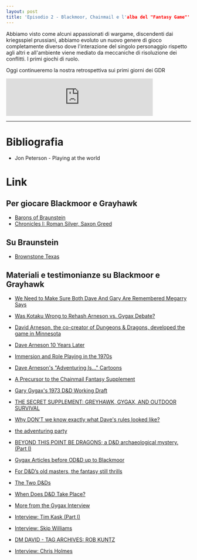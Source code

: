 ```yaml
---
layout: post
title: 'Episodio 2 - Blackmoor, Chainmail e l'alba del "Fantasy Game"'
---
```


Abbiamo visto come alcuni appassionati di wargame, discendenti dai kriegsspiel prussiani, abbiamo evoluto un nuovo genere di gioco completamente diverso dove l'interazione del singolo personaggio rispetto agli altri e all'ambiente viene mediato da meccaniche di risoluzione dei conflitti. I primi giochi di ruolo.

Oggi continueremo la nostra retrospettiva sui primi giorni dei GDR

<iframe src="https://anchor.fm/itatranslationalliance/embed/episodes/Le-Origini-del-GDR---Episodio-2-Blackmoor--Chainmail-e-lalba-del-Fantasy-Game-e183ool" height="102px" width="400px" frameborder="0" scrolling="no"></iframe>

---

# Bibliografia

- Jon Peterson - Playing at the world

# Link

## Per giocare Blackmoor e Grayhawk

- [Barons of Braunstein](https://www.drivethrurpg.com/product/139125/Barons-of-Braunstein)
- [Chronicles I: Roman Silver, Saxon Greed](https://www.drivethrurpg.com/product/358778/Chronicles-I-Roman-Silver-Saxon-Greed)

## Su Braunstein
- [Brownstone Texas](https://odd74.proboards.com/thread/14981/brownstone-texas)

## Materiali e testimonianze su Blackmoor e Grayhawk

- [We Need to Make Sure Both Dave And Gary Are Remembered Megarry Says](http://blackmoormystara.blogspot.com/2019/09/we-need-to-make-sure-both-dave-and-gary.html)
- [Was Kotaku Wrong to Rehash Arneson vs. Gygax Debate?](http://blackmoormystara.blogspot.com/2019/08/was-kotaku-wrong-to-rehash-arneson-vs.html )
- [David Arneson, the co-creator of Dungeons & Dragons, developed the game in Minnesota](https://www.minnpost.com/mnopedia/2019/05/david-arneson-the-co-creator-of-dungeons-dragons-developed-the-game-in-minnesota/)
- [Dave Arneson 10 Years Later](http://blackmoormystara.blogspot.com/2019/04/dave-arneson-10-years-later.html)
- [Immersion and Role Playing in the 1970s](http://playingattheworld.blogspot.com/2021/01/immersion-and-role-playing-in-1970s.html)
- [Dave Arneson's "Adventuring Is..." Cartoons](http://playingattheworld.blogspot.com/2018/08/dave-arnesons-adventuring-is-cartoons.html)
- [A Precursor to the Chainmail Fantasy Supplement](http://playingattheworld.blogspot.com/2016/01/a-precursor-to-chainmail-fantasy.html)
- [Gary Gygax's 1973 D&D Working Draft](http://playingattheworld.blogspot.com/2013/12/gary-gygaxs-1973-d-working-draft.html)
- [THE SECRET SUPPLEMENT: GREYHAWK, GYGAX, AND OUTDOOR SURVIVAL](https://www.blackgate.com/2013/07/28/the-secret-supplement-greyhawk-gygax-and-outdoor-survival/)
- [Why DON'T we know exactly what Dave's rules looked like?](https://odd74.proboards.com/thread/13951/why-exactly-daves-rules-looked)
- [the adventuring party](https://odd74.proboards.com/thread/14330/adventuring-party)
- [BEYOND THIS POINT BE DRAGONS; a D&D archaeological mystery. (Part I)](http://boggswood.blogspot.com/2012/05/beyond-this-point-be-dragons-d.html)
- [Gygax Articles before OD&D up to Blackmoor](https://odd74.proboards.com/thread/14817/gygax-articles-before-od-blackmoor)
- [For D&D’s old masters, the fantasy still thrills](https://www.twincities.com/2009/06/27/for-dds-old-masters-the-fantasy-still-thrills/)

- [The Two D&Ds](https://grognardia.blogspot.com/2008/06/two-d.html)
- [When Does D&D Take Place?](https://grognardia.blogspot.com/2020/12/when-does-d-take-place.html)
- [More from the Gygax Interview](https://grognardia.blogspot.com/2010/09/more-from-gygax-interview.html)
- [Interview: Tim Kask (Part I)](https://grognardia.blogspot.com/2008/09/interview-tim-kask-part-i.html)
- [Interview: Skip Williams](https://grognardia.blogspot.com/2009/06/interview-skip-williams.html)
- [DM DAVID - TAG ARCHIVES: ROB KUNTZ](https://dmdavid.com/tag/tag/rob-kuntz/  )
- [Interview: Chris Holmes](https://grognardia.blogspot.com/2020/09/interview-chris-holmes.html)
